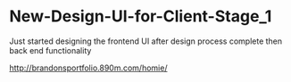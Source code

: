 # New-Design-UI-for-Client-Stage_1
Just started designing the frontend UI after design process complete then back end functionality

http://brandonsportfolio.890m.com/homie/
